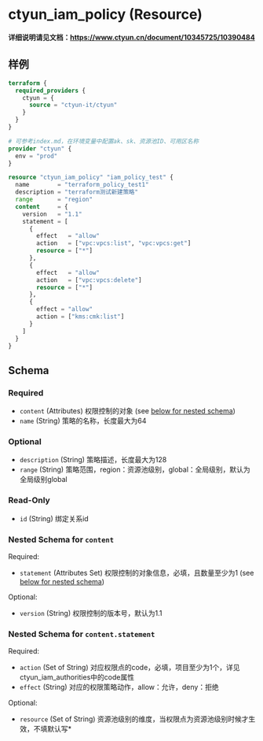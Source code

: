 # ctyun_iam_policy (Resource)
**详细说明请见文档：https://www.ctyun.cn/document/10345725/10390484**



## 样例

```terraform
terraform {
  required_providers {
    ctyun = {
      source = "ctyun-it/ctyun"
    }
  }
}

# 可参考index.md，在环境变量中配置ak、sk、资源池ID、可用区名称
provider "ctyun" {
  env = "prod"
}

resource "ctyun_iam_policy" "iam_policy_test" {
  name        = "terraform_policy_test1"
  description = "terraform测试新建策略"
  range       = "region"
  content     = {
    version   = "1.1"
    statement = [
      {
        effect   = "allow"
        action   = ["vpc:vpcs:list", "vpc:vpcs:get"]
        resource = ["*"]
      },
      {
        effect   = "allow"
        action   = ["vpc:vpcs:delete"]
        resource = ["*"]
      },
      {
        effect = "allow"
        action = ["kms:cmk:list"]
      }
    ]
  }
}
```

<!-- schema generated by tfplugindocs -->
## Schema

### Required

- `content` (Attributes) 权限控制的对象 (see [below for nested schema](#nestedatt--content))
- `name` (String) 策略的名称，长度最大为64

### Optional

- `description` (String) 策略描述，长度最大为128
- `range` (String) 策略范围，region：资源池级别，global：全局级别，默认为全局级别global

### Read-Only

- `id` (String) 绑定关系id

<a id="nestedatt--content"></a>
### Nested Schema for `content`

Required:

- `statement` (Attributes Set) 权限控制的对象信息，必填，且数量至少为1 (see [below for nested schema](#nestedatt--content--statement))

Optional:

- `version` (String) 权限控制的版本号，默认为1.1

<a id="nestedatt--content--statement"></a>
### Nested Schema for `content.statement`

Required:

- `action` (Set of String) 对应权限点的code，必填，项目至少为1个，详见ctyun_iam_authorities中的code属性
- `effect` (String) 对应的权限策略动作，allow：允许，deny：拒绝

Optional:

- `resource` (Set of String) 资源池级别的维度，当权限点为资源池级别时候才生效，不填默认写*